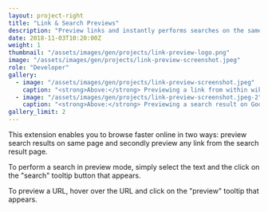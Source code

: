 ```yaml
---
layout: project-right
title: "Link & Search Previews"
description: "Preview links and instantly performs searches on the same page instead of opening new tabs"
date: 2018-11-03T10:20:00Z
weight: 1
thumbnail: "/assets/images/gen/projects/link-preview-logo.png"
image: "/assets/images/gen/projects/link-preview-screenshot.jpeg"
role: "Developer"
gallery:
  - image: "/assets/images/gen/projects/link-preview-screenshot.jpeg"
    caption: "<strong>Above:</strong> Previewing a link from within wikipedia"
  - image: "/assets/images/gen/projects/link-preview-screenshot.jpeg-2"
    caption: "<strong>Above:</strong> Previewing a search result on Google"
gallery_limit: 2
---
```


This extension enables you to browse faster online in two ways: preview search results on same page and secondly preview any link from the search result page.

To perform a search in preview mode, simply select the text and the click on the "search" tooltip button that appears.

To preview a URL, hover over the URL and click on the "preview" tooltip that appears.